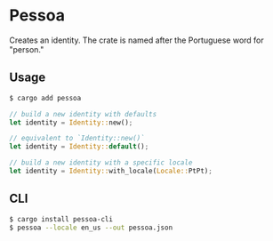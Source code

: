 # Pessoa

Creates an identity. The crate is named after the Portuguese word for "person."

## Usage

```bash
$ cargo add pessoa
```

```rust
// build a new identity with defaults
let identity = Identity::new();

// equivalent to `Identity::new()`
let identity = Identity::default();

// build a new identity with a specific locale
let identity = Identity::with_locale(Locale::PtPt);
```

## CLI

```bash
$ cargo install pessoa-cli
$ pessoa --locale en_us --out pessoa.json
```
